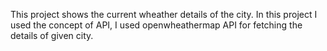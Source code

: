 This project shows the current wheather details of the city.
In this project I used the concept of API, I used openwheathermap API for fetching the details of given city.
